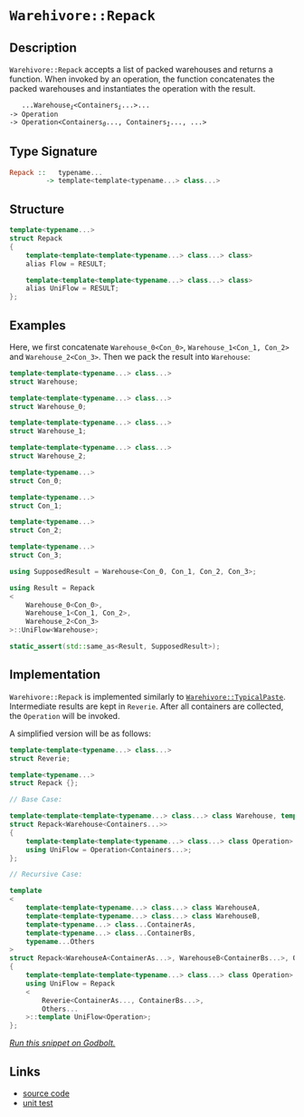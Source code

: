 <!-- Copyright 2024 Feng Mofan
SPDX-License-Identifier: Apache-2.0 -->

# `Warehivore::Repack`

## Description

`Warehivore::Repack` accepts a list of packed warehouses and returns a function.
When invoked by an operation, the function concatenates the packed warehouses and instantiates the operation with the result.

<pre><code>   ...Warehouse<sub><i>i</i></sub>&lt;Containers<sub><i>i</i></sub>...&gt;...
-> Operation
-> Operation&lt;Containers<sub><i>0</i></sub>..., Containers<sub><i>1</i></sub>..., ...></code></pre>

## Type Signature

```Haskell
Repack ::   typename... 
         -> template<template<typename...> class...>
```

## Structure

```C++
template<typename...>
struct Repack
{
    template<template<template<typename...> class...> class>
    alias Flow = RESULT;

    template<template<template<typename...> class...> class>
    alias UniFlow = RESULT;
};
```

## Examples

Here, we first concatenate `Warehouse_0<Con_0>`,  `Warehouse_1<Con_1, Con_2>` and `Warehouse_2<Con_3>`. Then we pack the result into `Warehouse`:

```C++
template<template<typename...> class...>
struct Warehouse;

template<template<typename...> class...>
struct Warehouse_0;

template<template<typename...> class...>
struct Warehouse_1;

template<template<typename...> class...>
struct Warehouse_2;

template<typename...>
struct Con_0;

template<typename...>
struct Con_1;

template<typename...>
struct Con_2;

template<typename...>
struct Con_3;

using SupposedResult = Warehouse<Con_0, Con_1, Con_2, Con_3>;

using Result = Repack
<
    Warehouse_0<Con_0>, 
    Warehouse_1<Con_1, Con_2>,
    Warehouse_2<Con_3>
>::UniFlow<Warehouse>;

static_assert(std::same_as<Result, SupposedResult>);
```

## Implementation

`Warehivore::Repack` is implemented similarly to [`Warehivore::TypicalPaste`](./typical_paste.doc.md). Intermediate results are kept in `Reverie`. After all containers are collected, the `Operation` will be invoked.

A simplified version will be as follows:

```C++
template<template<typename...> class...>
struct Reverie;

template<typename...>
struct Repack {};

// Base Case:

template<template<template<typename...> class...> class Warehouse, template<typename...> class...Containers>
struct Repack<Warehouse<Containers...>>
{
    template<template<template<typename...> class...> class Operation>
    using UniFlow = Operation<Containers...>;
};

// Recursive Case:

template
<
    template<template<typename...> class...> class WarehouseA,
    template<template<typename...> class...> class WarehouseB,
    template<typename...> class...ContainerAs, 
    template<typename...> class...ContainerBs,
    typename...Others
>
struct Repack<WarehouseA<ContainerAs...>, WarehouseB<ContainerBs...>, Others...>
{
    template<template<template<typename...> class...> class Operation>
    using UniFlow = Repack
    <
        Reverie<ContainerAs..., ContainerBs...>,
        Others...
    >::template UniFlow<Operation>;
};
```

[*Run this snippet on Godbolt.*](https://godbolt.org/#z:OYLghAFBqd5QCxAYwPYBMCmBRdBLAF1QCcAaPECAMzwBtMA7AQwFtMQByARg9KtQYEAysib0QXACx8BBAKoBnTAAUAHpwAMvAFYTStJg1DIApACYAQuYukl9ZATwDKjdAGFUtAK4sGIAKwAzKSuADJ4DJgAcj4ARpjEIADs/qQADqgKhE4MHt6%2BAcEZWY4C4ZExLPGJKbaY9qUMQgRMxAR5Pn5BdQ05za0E5dFxCcmpCi1tHQXdEwNDldVjAJS2qF7EyOwcBJgsaQa7JoFuu/uHmMenAJ5pjKyYAHTPx9gA1MgGCgrPj68mGgAghNiF4HG8AEqYABuCTwl0CViBAMBZwOTCOJwIt3ubF%2B/yBILBBEhmDSTGQAGs3iYklYkgARY5IwEogD0bLeFiYSjezTJIBRKLRFyuIoxCNOe3RmJud2YeJegXenx5PyVKq%2BCjeAHVWpgEOslKQ3uLZdj5Q98cqPlrfh5BEwIgkFATgQRQeCoeSqVc9cQDUbJQ6Ws7iOq/sq3bSWW846bpaKsYmJWKU%2BacQqnhrbWrrZq1W8APJ3YgYnJu%2BNvLxZIxvOQMPAAMVoqAA7jTAgzi6XywIriGnZFw/nmULGWPkUCOaTkBssrC%2Bbs0oKp6j05dkScUVWzZK92LM1ac6rvvnc99dfrDTXMIDSDv4wfk%2BdU1ij4rIwWzyetVeAzeSg2I%2BcbPnKuLZl%2BF4RoOYbAiaIEJq%2BGaWp%2BrzQfashDgkFgKA%2BQK7h%2BkFFgQCAukKUaEh6xKkj6lJ%2BteQasicsHDsC%2BYmv6ga3lYLFYWGuEccWpEuqOyJ0ohYFSRuh6oZB6GnhGCl/iWCR9gwlbxjWETAPWjYtu2nbdt6FL0QR8ZXIhVZQrCxDwgO/FsRGJqsThSnKvhgJVlWJFkSOLzmXGrwgCAe56c2rZtlcqllo0/yIuOTIJWubIAFTpRlmVsuyGUACrYEIuUZdl06ZWVqUlayyJmIEESfF4WCdm4aAMFsaQEK6lFVeuyH7jJ75yeeilie6noklxgEIiywr9VKvWyRBQ12hqKJEuCE1BgA%2Bhok7ddJ80DYtv55itVFjf%2B3FKJtXC7TNB1zTK%2B5EUtJ1fqt1HrYxt6bWYt1AlJz2naNNEOttf09Y9C1ZiNa0kqDN3JXts0Wkdb1nSDAg/eDAODUDsNvKDgTg9pdZCF4aTFJg6BQgoXi0CSxzdhtt4OQw20uZjXAc2zZjc5tRNRojKIk7pNN0wzXa0aZFFuIhzNXTtfFs4r2AIYFF2TddrPXXzv0eXLX1XXrbiE9GyohQ2EXtgxAFBvF01UeWyCbWqCQEBAEzoCFCgPC7nVuGL9MmmTFOZFTgcEK8yzMhwqy0Jw/i8H43C8KgnCy5Y1hvAo6ybJgNI1TwpAEJoserJSASSI8GiSFwSSBBo/gaGYABsLdmAAHB3%2BicJIvAsBIGgaKQydaKQaccLwCggMPJccFoqxwLAMCICA6wEGkXgEOQlBoPsdAJFEDycKoHctwAtC3khvMAyDIG8UiPGYvBU4QJB4F7XP8IIIhiOwUgyEEIoFQ6h546D0G2MsK4U5xwTknUu49OBFi3pvEkqAqBvFPhfK%2BN874PyrmYN4EAPD73oMQAugQuDLF4HPBepAIBID3mkA%2BZAKAQCYSwkAwApC8xoPTF0lBYgINiBEVo1xOBFxEcwYg1wiyxG0JgBwEjeB7zYIIIsDBaDiLAaQLAsQvDADcGIWg08U66L2IYYA4gdH4ADA4PAsJTFj0wKoRRW9thFwiLseOOjaB4FiGWGRHgsAII9HgAeZjbKxDDgyCxRg/FGFLqsKgBhgAKAAGrwjbKpZORdv7CFEOIAB%2BTgFqAQboLmBhEmmEzpYfQ/jp6QFWKgdqORTHn09ozGpVhLBmDHqgWydksCNIgKsOwijGguAYO4TwnQ9BhGdIsUYXNijZAENMPwKzMhrIYAsEYiQubjPsQIfoUxZkFEOfUCZfRJiDEWfsvQcwzn5E2bYW5eyqjLLGbnLYEhYEcETiPBBE9MFn0vtfW%2B99H6EIgLgN%2B5DzCUOocXJJqwyJMCwIkUZpAK6SECI8AAnIEJIkga5mEkC3Ie/gW4Ep7hwPupAB6UMeC3LgLcO4Eo7my/wtd/BEpbkCnRE8p4zxRWAxeK8GFrxQVvHe7DUCkMPsfDgrQWDQiSOfJguY6xcAJY8Lg1cX74CIEMvQ%2BTf5FOkCUpQZSdG6F5pApg0CeD/MBaPVOSCZVoIwaq9VmrtW6V1fq6uRCSHMLIRQswyLaGx3oYwhV4aEhyo4WQkAvqNWqiMLqrgw8%2BG7HDII4RoiZHKNIFIsRciFFKLMaoxgBANFaIQXogxRjaAmNLVgFgljrFj1sdcxxCCXFuN2KWrx9QEF%2BICWI4J2wx5hIiUXKJMS4lWJ0kkvgqSMlZJyaW81hT/5WtkKU0BY97X6EsSgaw1h6mxBGc01pAh2mdK7N06wfTU6DI/pgO9PRrnOAgK4DZ8zpkfKWFskoOQgPgZ2aB5Zv7jlNFuVB%2BDjRTl3IqA8w5SHzmvKeeh4YnyDnfI2L8qhdK3XAs4G8dN/rM2Br1QajQRC4UmooVQmhqLSDosxZQf5DKmV6prikAlSR66SHJVfLm7rEGT1sKKmNEr4BSvXqg5NCaWFHzYJwVVOCWAKGhPfaEQaLgTCNfCj%2BZrZAWoPYA%2BQNqT3gOCI651safEUaFZ6jeW83joOo8QFgun9OGeMxKCYob1MRsRYEaN66pUpqTWw%2BLiQDMU02kZglm0TMEBdv5q%2BfA6D5unhAIROjy0lrMWV2R8iJmltreozR2je2YH0YY4xpii6du7bO3gfb7EDp0UOucI6zFjp8WPSdgTrgztCXZBdvAl1KFiV2%2BJa7xUbqYGkzJmBsnyl3VZ/dEhD1APs%2BUkAwQqnGCvXUydP6WmNFMWyT2l7akWHfePT9wz4BjKuQhqZMyXnAfQLBg56RtmNGQ6sxowPHk/dQ9hgHlzegnPefcwjjz4dzKw/MVHYHiN5z%2BeR%2BBHmOB%2BYC9fPTBm3jpceFl5jxqSBsZi%2BKtFmAMWjGxT4/jIAzB6sCIEfwTda5Dz50kdlgr%2BmcBFbPTjuL/CEv8B3VuBLJAiZF1wc7nBAhE4l7JhT/zn7i49brzjtksjOEkEAA%3D%3D%3D)

## Links

- [source code](../../../../conceptrodon/descend/warehivore/repack.hpp)
- [unit test](../../../../tests/unit/warehivore/repack.test.hpp)
